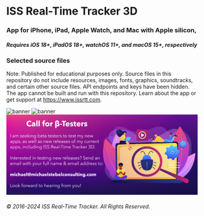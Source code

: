 #  ISS Real-Time Tracker 3D

### App for iPhone, iPad, Apple Watch, and Mac with Apple silicon, 
##### Requires iOS 18+, iPadOS 18+, watchOS 11+, and macOS 15+, respectively

### Selected source files
 
Note: Published for educational purposes only. Source files in this repository do not include resources, images, fonts, graphics, soundtracks, and certain other source files. API endpoints and keys have been hidden. The app cannot be built and run with this repository.
Learn about the app or get support at https://www.issrtt.com.

![banner](https://github.com/MDStebel/ISSRTT3D-Source-Selected/blob/1c0aa5d3428f4f1672e56b767f30b43cb157b951/Banner%20-%20ISS%20Real-Time%20Tracker%203D.png)
![banner]()
![banner](https://github.com/MDStebel/ISSRTT3D-Source-Selected/blob/afb3273a3790f2403a8e3cab3ec536dfffac3daa/Call%20for%20Beta%20Testers.png)


###### © 2016-2024 ISS Real-Time Tracker. All Rights Reserved.

